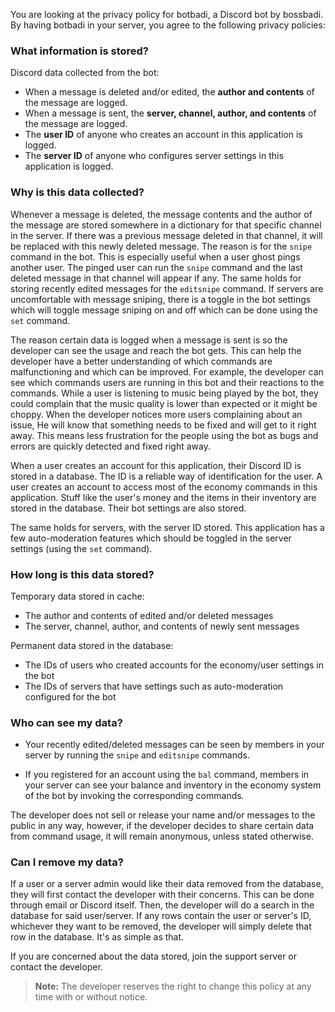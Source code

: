 You are looking at the privacy policy for botbadi, a Discord bot by bossbadi. By having botbadi in your server, you agree to the following privacy policies:

### What information is stored?
Discord data collected from the bot:
* When a message is deleted and/or edited, the **author and contents** of the message are logged.
* When a message is sent, the **server, channel, author, and contents** of the message are logged.
* The **user ID** of anyone who creates an account in this application is logged.
* The **server ID** of anyone who configures server settings in this application is logged.

### Why is this data collected?
Whenever a message is deleted, the message contents and the author of the message are stored somewhere in a dictionary for that specific channel in the server. If there was a previous message deleted in that channel, it will be replaced with this newly deleted message. The reason is for the `snipe` command in the bot. This is especially useful when a user ghost pings another user. The pinged user can run the `snipe` command and the last deleted message in that channel will appear if any. The same holds for storing recently edited messages for the `editsnipe` command. If servers are uncomfortable with message sniping, there is a toggle in the bot settings which will toggle message sniping on and off which can be done using the `set` command. 

The reason certain data is logged when a message is sent is so the developer can see the usage and reach the bot gets. This can help the developer have a better understanding of which commands are malfunctioning and which can be improved. For example, the developer can see which commands users are running in this bot and their reactions to the commands. While a user is listening to music being played by the bot, they could complain that the music quality is lower than expected or it might be choppy. When the developer notices more users complaining about an issue, He will know that something needs to be fixed and will get to it right away. This means less frustration for the people using the bot as bugs and errors are quickly detected and fixed right away.

When a user creates an account for this application, their Discord ID is stored in a database. The ID is a reliable way of identification for the user. A user creates an account to access most of the economy commands in this application. Stuff like the user's money and the items in their inventory are stored in the database. Their bot settings are also stored.

The same holds for servers, with the server ID stored. This application has a few auto-moderation features which should be toggled in the server settings (using the `set` command).

### How long is this data stored?
Temporary data stored in cache:
* The author and contents of edited and/or deleted messages
* The server, channel, author, and contents of newly sent messages

Permanent data stored in the database:
* The IDs of users who created accounts for the economy/user settings in the bot
* The IDs of servers that have settings such as auto-moderation configured for the bot

### Who can see my data?
* Your recently edited/deleted messages can be seen by members in your server by running the `snipe` and `editsnipe` commands.

* If you registered for an account using the `bal` command, members in your server can see your balance and inventory in the economy system of the bot by invoking the corresponding commands.

The developer does not sell or release your name and/or messages to the public in any way, however, if the developer decides to share certain data from command usage, it will remain anonymous, unless stated otherwise.

### Can I remove my data?
If a user or a server admin would like their data removed from the database, they will first contact the developer with their concerns. This can be done through email or Discord itself. Then, the developer will do a search in the database for said user/server. If any rows contain the user or server's ID, whichever they want to be removed, the developer will simply delete that row in the database. It's as simple as that.

If you are concerned about the data stored, join the support server or contact the developer.
> **Note:** The developer reserves the right to change this policy at any time with or without notice.